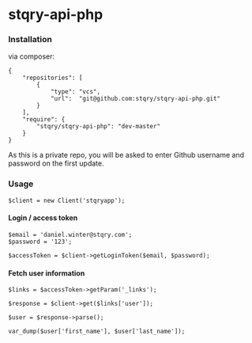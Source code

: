 stqry-api-php
=============

### Installation

via composer:

    {
        "repositories": [
            {
                "type": "vcs",
                "url":  "git@github.com:stqry/stqry-api-php.git"
            }
        ],
        "require": {
            "stqry/stqry-api-php": "dev-master"
        }
    }

As this is a private repo, you will be asked to enter Github username and password on the first update.

### Usage

    $client = new Client('stqryapp');
    
#### Login / access token

    $email = 'daniel.winter@stqry.com';
    $password = '123';
    
    $accessToken = $client->getLoginToken($email, $password);

#### Fetch user information

    $links = $accessToken->getParam('_links');
    
    $response = $client->get($links['user']);

    $user = $response->parse();
    
    var_dump($user['first_name'], $user['last_name']);
